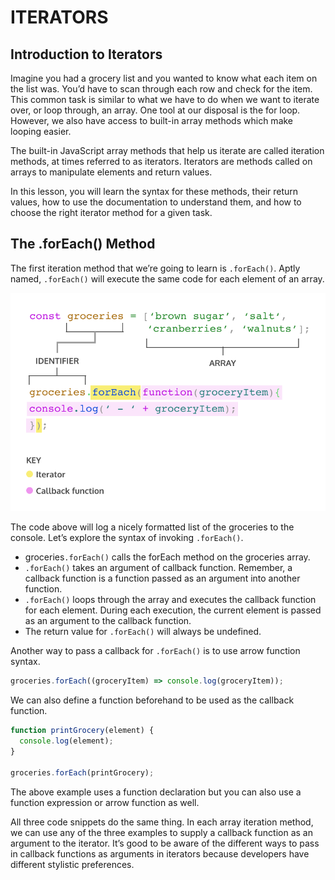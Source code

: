 # ITERATORS

## Introduction to Iterators

Imagine you had a grocery list and you wanted to know what each item on the list was. You’d have to scan through each row and check for the item. This common task is similar to what we have to do when we want to iterate over, or loop through, an array. One tool at our disposal is the for loop. However, we also have access to built-in array methods which make looping easier.

The built-in JavaScript array methods that help us iterate are called iteration methods, at times referred to as iterators. Iterators are methods called on arrays to manipulate elements and return values.

In this lesson, you will learn the syntax for these methods, their return values, how to use the documentation to understand them, and how to choose the right iterator method for a given task.

## The .forEach() Method

The first iteration method that we’re going to learn is `.forEach()`. Aptly named, `.forEach()` will execute the same code for each element of an array.

![iterator anatomy](/images/iterator%20anatomy.svg)

The code above will log a nicely formatted list of the groceries to the console. Let’s explore the syntax of invoking `.forEach()`.

- groceries`.forEach()` calls the forEach method on the groceries array.
- `.forEach()` takes an argument of callback function. Remember, a callback function is a function passed as an argument into another function.
- `.forEach()` loops through the array and executes the callback function for each element. During each execution, the current element is passed as an argument to the callback function.
- The return value for `.forEach()` will always be undefined.

Another way to pass a callback for `.forEach()` is to use arrow function syntax.

```js
groceries.forEach((groceryItem) => console.log(groceryItem));
```

We can also define a function beforehand to be used as the callback function.

```js
function printGrocery(element) {
  console.log(element);
}

groceries.forEach(printGrocery);
```

The above example uses a function declaration but you can also use a function expression or arrow function as well.

All three code snippets do the same thing. In each array iteration method, we can use any of the three examples to supply a callback function as an argument to the iterator. It’s good to be aware of the different ways to pass in callback functions as arguments in iterators because developers have different stylistic preferences.

